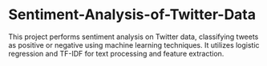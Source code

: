 # Sentiment-Analysis-of-Twitter-Data
This project performs sentiment analysis on Twitter data, classifying tweets as positive or negative using machine learning techniques. It utilizes logistic regression and TF-IDF for text processing and feature extraction.
